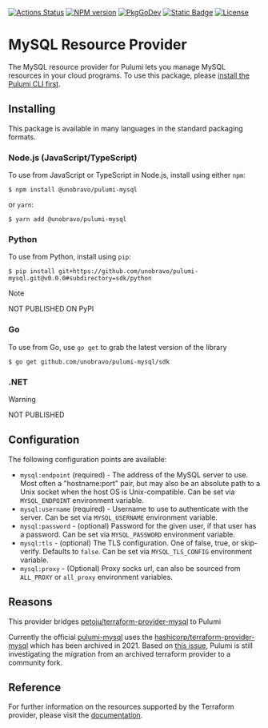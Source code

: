 [![Actions Status](https://github.com/unobravo/pulumi-mysql/actions/workflows/release.yml/badge.svg)](https://github.com/unobravo/pulumi-mysql/actions)
[![NPM version](https://badge.fury.io/js/%40pulumi%2Fmysql.svg)](https://www.npmjs.com/package/@unobravo/pulumi-mysql)
[![PkgGoDev](https://pkg.go.dev/badge/github.com/pulumi/pulumi-mysql/sdk/v3/go)](https://pkg.go.dev/github.com/unobravo/pulumi-mysql/sdk/go)
[![Static Badge](https://img.shields.io/badge/Terraform_Provider-v3.0.63-purple)](https://github.com/petoju/terraform-provider-mysql)
[![License](https://img.shields.io/badge/License-Apache_2.0-blue.svg)](https://opensource.org/licenses/Apache-2.0)

# MySQL Resource Provider

The MySQL resource provider for Pulumi lets you manage MySQL resources in your cloud programs.  To use
this package, please [install the Pulumi CLI first](https://pulumi.io/).

## Installing

This package is available in many languages in the standard packaging formats.

### Node.js (JavaScript/TypeScript)

To use from JavaScript or TypeScript in Node.js, install using either `npm`:

    $ npm install @unobravo/pulumi-mysql

or `yarn`:

    $ yarn add @unobravo/pulumi-mysql

### Python

To use from Python, install using `pip`:

    $ pip install git+https://github.com/unobravo/pulumi-mysql.git@v0.0.0#subdirectory=sdk/python

> [!NOTE]
> NOT PUBLISHED ON PyPI

### Go

To use from Go, use `go get` to grab the latest version of the library

    $ go get github.com/unobravo/pulumi-mysql/sdk

### .NET

> [!WARNING]
> NOT PUBLISHED

## Configuration

The following configuration points are available:

- `mysql:endpoint` (required) - The address of the MySQL server to use. Most often a "hostname:port" pair, but may also
  be an absolute path to a Unix socket when the host OS is Unix-compatible. Can be set via `MYSQL_ENDPOINT` environment variable.
- `mysql:username` (required) - Username to use to authenticate with the server. Can be set via `MYSQL_USERNAME` environment variable.
- `mysql:password` - (optional) Password for the given user, if that user has a password. Can be set via `MYSQL_PASSWORD` environment variable.
- `mysql:tls` - (optional) The TLS configuration. One of false, true, or skip-verify. Defaults to `false`. Can be set via
  `MYSQL_TLS_CONFIG` environment variable.
- `mysql:proxy` - (Optional) Proxy socks url, can also be sourced from `ALL_PROXY` or `all_proxy` environment variables.

## Reasons

This provider bridges [petoju/terraform-provider-mysql](https://github.com/petoju/terraform-provider-mysql) to Pulumi

Currently the official [pulumi-mysql](https://www.pulumi.com/docs/reference/pkg/mysql) uses the [hashicorp/terraform-provider-mysql](https://github.com/hashicorp/terraform-provider-mysql/tree/master) which has been archived in 2021.
Based on [this issue](https://github.com/pulumi/pulumi-mysql/issues/145), Pulumi is still investigating the migration from an archived terraform provider to a community fork.

## Reference

For further information on the resources supported by the Terraform provider, please visit the [documentation](https://registry.terraform.io/providers/petoju/mysql/3.0.63/docs).
